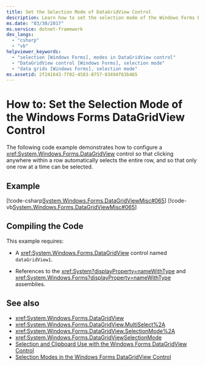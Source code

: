 ```yaml
---
title: Set the Selection Mode of DataGridView Control
description: Learn how to set the selection mode of the Windows Forms DataGridView control, by means of code examples in C# and Visual Basic.
ms.date: "03/30/2017"
ms.service: dotnet-framework
dev_langs: 
  - "csharp"
  - "vb"
helpviewer_keywords: 
  - "selection [Windows Forms], modes in DataGridView control"
  - "DataGridView control [Windows Forms], selection mode"
  - "data grids [Windows Forms], selection mode"
ms.assetid: 2f241643-7f82-4583-8757-03494f63b465
---
```

# How to: Set the Selection Mode of the Windows Forms DataGridView Control

The following code example demonstrates how to configure a <xref:System.Windows.Forms.DataGridView> control so that clicking anywhere within a row automatically selects the entire row, and so that only one row at a time can be selected.

## Example

[!code-csharp[System.Windows.Forms.DataGridViewMisc#065](~/samples/snippets/csharp/VS_Snippets_Winforms/System.Windows.Forms.DataGridViewMisc/CS/datagridviewmisc.cs#065)]
[!code-vb[System.Windows.Forms.DataGridViewMisc#065](~/samples/snippets/visualbasic/VS_Snippets_Winforms/System.Windows.Forms.DataGridViewMisc/VB/datagridviewmisc.vb#065)]

## Compiling the Code

This example requires:

- A <xref:System.Windows.Forms.DataGridView> control named `dataGridView1`.

- References to the <xref:System?displayProperty=nameWithType> and <xref:System.Windows.Forms?displayProperty=nameWithType> assemblies.

## See also

- <xref:System.Windows.Forms.DataGridView>
- <xref:System.Windows.Forms.DataGridView.MultiSelect%2A>
- <xref:System.Windows.Forms.DataGridView.SelectionMode%2A>
- <xref:System.Windows.Forms.DataGridViewSelectionMode>
- [Selection and Clipboard Use with the Windows Forms DataGridView Control](selection-and-clipboard-use-with-the-windows-forms-datagridview-control.md)
- [Selection Modes in the Windows Forms DataGridView Control](selection-modes-in-the-windows-forms-datagridview-control.md)
